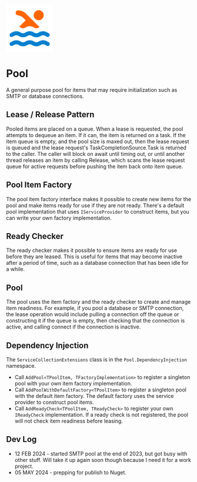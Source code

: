 ![pool logo](https://raw.githubusercontent.com/marklauter/pool/main/images/pool.png)
# Pool
A general purpose pool for items that may require initialization such as SMTP or database connections.

## Lease / Release Pattern
Pooled items are placed on a queue. When a lease is requested, the pool attempts to dequeue an item. If it can, the item is returned on a task. If the item queue is empty, and the pool size is maxed out, then the lease request is queued and the lease request's TaskCompletionSource.Task is returned to the caller. The caller will block on await until timing out, or until another thread releases an item by calling Release, which scans the lease request queue for active requests before pushing the item back onto item queue.

## Pool Item Factory
The pool item factory interface makes it possible to create new items for the pool and make items ready for use if they are not ready. There's a default pool implementation that uses `IServiceProvider` to construct items, but you can write your own factory implementation.

## Ready Checker
The ready checker makes it possible to ensure items are ready for use before they are leased. This is useful for items that may become inactive after a period of time, such as a database connection that has been idle for a while.

## Pool
The pool uses the item factory and the ready checker to create and manage item readiness. For example, if you pool a database or SMTP connection, the lease operation would include pulling a connection off the queue or constructing it if the queue is empty, then checking that the connection is active, and calling connect if the connection is inactive.

## Dependency Injection
The `ServiceCollectionExtensions` class is in the `Pool.DependencyInjection` namespace.
- Call `AddPool<TPoolItem, TFactoryImplementation>` to register a singleton pool with your own item factory implementation.
- Call `AddPoolWithDefaultFactory<TPoolItem>` to register a singleton pool with the default item factory. The default factory uses the service provider to construct pool items.
- Call `AddReadyCheck<TPoolItem, TReadyCheck>` to register your own `IReadyCheck` implementation. If a ready check is not registered, the pool will not check item readiness before leasing.

## Dev Log
- 12 FEB 2024 - started SMTP pool at the end of 2023, but got busy with other stuff. Will take it up again soon though because I need it for a work project.
- 05 MAY 2024 - prepping for publish to Nuget.
